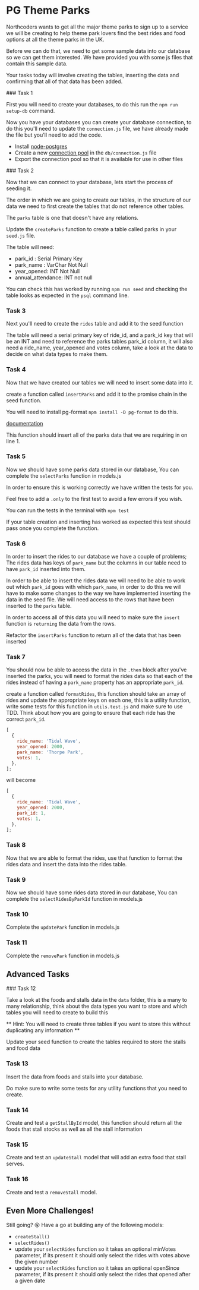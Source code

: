 # PG Theme Parks

Northcoders wants to get all the major theme parks to sign up to a service we will be creating to help theme park lovers find the best rides and food options at all the theme parks in the UK.

Before we can do that, we need to get some sample data into our database so we can get them interested. We have provided you with some js files that contain this sample data.

Your tasks today will involve creating the tables, inserting the data and confirming that all of that data has been added.

### Task 1

First you will need to create your databases, to do this run the `npm run setup-db` command.

Now you have your databases you can create your database connection, to do this you'll need to update the `connection.js` file, we have already made the file but you'll need to add the code.

- Install [node-postgres](https://node-postgres.com/)
- Create a new [connection pool](https://node-postgres.com/features/connecting) in the `db/connection.js` file
- Export the connection pool so that it is available for use in other files

### Task 2

Now that we can connect to your database, lets start the process of seeding it.

The order in which we are going to create our tables, in the structure of our data we need to first create the tables that do not reference other tables.

The `parks` table is one that doesn't have any relations.

Update the `createParks` function to create a table called parks in your `seed.js` file.

The table will need:

- park_id : Serial Primary Key
- park_name : VarChar Not Null
- year_opened: INT Not Null
- annual_attendance: INT not null

You can check this has worked by running `npm run seed` and checking the table looks as expected in the `psql` command line.

### Task 3

Next you'll need to create the `rides` table and add it to the seed function

The table will need a serial primary key of ride_id, and a park_id key that will be an INT and need to reference the parks tables park_id column, it will also need a ride_name, year_opened and votes column, take a look at the data to decide on what data types to make them.

### Task 4

Now that we have created our tables we will need to insert some data into it.

create a function called `insertParks` and add it to the promise chain in the seed function.

You will need to install pg-format `npm install -D pg-format` to do this.

[documentation](https://github.com/datalanche/node-pg-format)

This function should insert all of the parks data that we are requiring in on line 1.

### Task 5

Now we should have some parks data stored in our database, You can complete the `selectParks` function in models.js

In order to ensure this is working correctly we have written the tests for you.

Feel free to add a `.only` to the first test to avoid a few errors if you wish.

You can run the tests in the terminal with `npm test`

If your table creation and inserting has worked as expected this test should pass once you complete the function.

### Task 6

In order to insert the rides to our database we have a couple of problems;
The rides data has keys of `park_name` but the columns in our table need to have `park_id` inserted into them.

In order to be able to insert the rides data we will need to be able to work out which `park_id` goes with which `park_name`, in order to do this we will have to make some changes to the way we have implemented inserting the data in the seed file. We will need access to the rows that have been inserted to the `parks` table.

In order to access all of this data you will need to make sure the `insert` function is `returning` the data from the rows.

Refactor the `insertParks` function to return all of the data that has been inserted

### Task 7

You should now be able to access the data in the `.then` block after you've inserted the parks, you will need to format the rides data so that each of the rides instead of having a `park_name` property has an appropriate `park_id`.

create a function called `formatRides`, this function should take an array of rides and update the appropriate keys on each one, this is a utility function, write some tests for this function in `utils.test.js` and make sure to use TDD. Think about how you are going to ensure that each ride has the correct `park_id`.

```js
[
  {
    ride_name: 'Tidal Wave',
    year_opened: 2000,
    park_name: 'Thorpe Park',
    votes: 1,
  },
];
```

will become

```js
[
  {
    ride_name: 'Tidal Wave',
    year_opened: 2000,
    park_id: 1,
    votes: 1,
  },
];
```

### Task 8

Now that we are able to format the rides, use that function to format the rides data and insert the data into the rides table.

### Task 9

Now we should have some rides data stored in our database, You can complete the `selectRidesByParkId` function in models.js

### Task 10

Complete the `updatePark` function in models.js

### Task 11

Complete the `removePark` function in models.js

## Advanced Tasks

### Task 12

Take a look at the foods and stalls data in the `data` folder, this is a many to many relationship, think about the data types you want to store and which tables you will need to create to build this

** Hint: You will need to create three tables if you want to store this without duplicating any information **

Update your seed function to create the tables required to store the stalls and food data

### Task 13

Insert the data from foods and stalls into your database.

Do make sure to write some tests for any utility functions that you need to create.

### Task 14

Create and test a `getStallById` model, this function should return all the foods that stall stocks as well as all the stall information

### Task 15

Create and test an `updateStall` model that will add an extra food that stall serves.

### Task 16

Create and test a `removeStall` model.

## Even More Challenges!

Still going? 😮 Have a go at building any of the following models:

- `createStall()`
- `selectRides()`
- update your `selectRides` function so it takes an optional minVotes parameter, if its present it should only select the rides with votes above the given number
- update your `selectRides` function so it takes an optional openSince parameter, if its present it should only select the rides that opened after a given date
